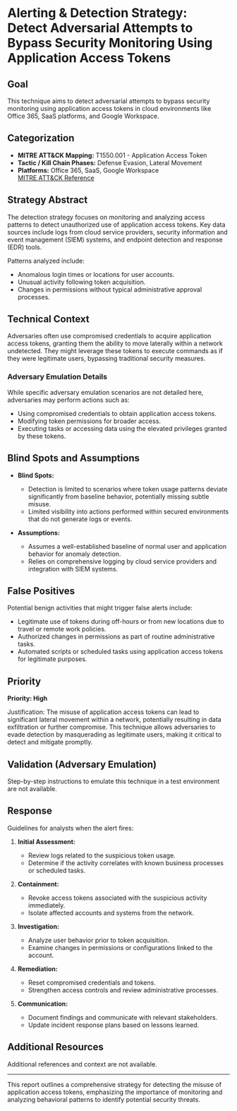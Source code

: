 # Alerting & Detection Strategy: Detect Adversarial Attempts to Bypass Security Monitoring Using Application Access Tokens

## Goal
This technique aims to detect adversarial attempts to bypass security monitoring using application access tokens in cloud environments like Office 365, SaaS platforms, and Google Workspace.

## Categorization
- **MITRE ATT&CK Mapping:** T1550.001 - Application Access Token
- **Tactic / Kill Chain Phases:** Defense Evasion, Lateral Movement
- **Platforms:** Office 365, SaaS, Google Workspace  
[MITRE ATT&CK Reference](https://attack.mitre.org/techniques/T1550/001)

## Strategy Abstract
The detection strategy focuses on monitoring and analyzing access patterns to detect unauthorized use of application access tokens. Key data sources include logs from cloud service providers, security information and event management (SIEM) systems, and endpoint detection and response (EDR) tools.

Patterns analyzed include:
- Anomalous login times or locations for user accounts.
- Unusual activity following token acquisition.
- Changes in permissions without typical administrative approval processes.

## Technical Context
Adversaries often use compromised credentials to acquire application access tokens, granting them the ability to move laterally within a network undetected. They might leverage these tokens to execute commands as if they were legitimate users, bypassing traditional security measures.

### Adversary Emulation Details
While specific adversary emulation scenarios are not detailed here, adversaries may perform actions such as:
- Using compromised credentials to obtain application access tokens.
- Modifying token permissions for broader access.
- Executing tasks or accessing data using the elevated privileges granted by these tokens.

## Blind Spots and Assumptions
- **Blind Spots:**
  - Detection is limited to scenarios where token usage patterns deviate significantly from baseline behavior, potentially missing subtle misuse.
  - Limited visibility into actions performed within secured environments that do not generate logs or events.

- **Assumptions:**
  - Assumes a well-established baseline of normal user and application behavior for anomaly detection.
  - Relies on comprehensive logging by cloud service providers and integration with SIEM systems.

## False Positives
Potential benign activities that might trigger false alerts include:
- Legitimate use of tokens during off-hours or from new locations due to travel or remote work policies.
- Authorized changes in permissions as part of routine administrative tasks.
- Automated scripts or scheduled tasks using application access tokens for legitimate purposes.

## Priority
**Priority: High**

Justification: The misuse of application access tokens can lead to significant lateral movement within a network, potentially resulting in data exfiltration or further compromise. This technique allows adversaries to evade detection by masquerading as legitimate users, making it critical to detect and mitigate promptly.

## Validation (Adversary Emulation)
Step-by-step instructions to emulate this technique in a test environment are not available.

## Response
Guidelines for analysts when the alert fires:
1. **Initial Assessment:**
   - Review logs related to the suspicious token usage.
   - Determine if the activity correlates with known business processes or scheduled tasks.

2. **Containment:**
   - Revoke access tokens associated with the suspicious activity immediately.
   - Isolate affected accounts and systems from the network.

3. **Investigation:**
   - Analyze user behavior prior to token acquisition.
   - Examine changes in permissions or configurations linked to the account.

4. **Remediation:**
   - Reset compromised credentials and tokens.
   - Strengthen access controls and review administrative processes.

5. **Communication:**
   - Document findings and communicate with relevant stakeholders.
   - Update incident response plans based on lessons learned.

## Additional Resources
Additional references and context are not available.

---

This report outlines a comprehensive strategy for detecting the misuse of application access tokens, emphasizing the importance of monitoring and analyzing behavioral patterns to identify potential security threats.